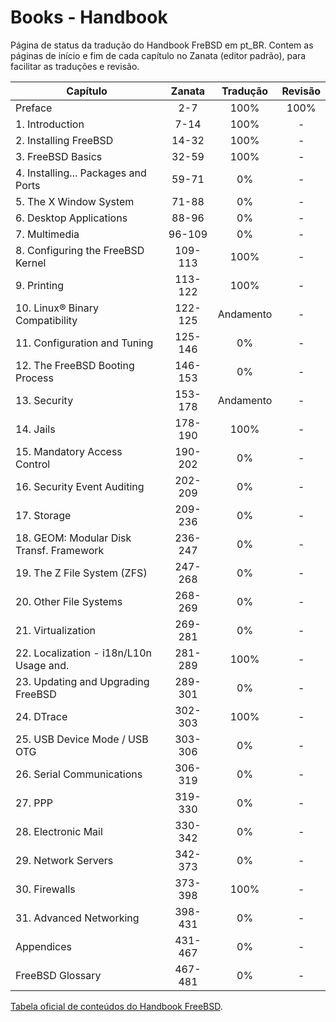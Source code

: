 
# Books - Handbook

Página de status da tradução do Handbook FreBSD em pt_BR.
Contem as páginas de início e fim de cada capítulo no Zanata (editor padrão),
para facilitar as traduções e revisão.

| Capítulo                                 | Zanata  | Tradução  | Revisão   |
| ---------------------------------------- | :-----: | :-------: | :-------: |
| Preface                                  | 2-7     | 100%      | 100%      |
| 1. Introduction                          | 7-14    | 100%      | -         |
| 2. Installing FreeBSD                    | 14-32   | 100%      | -         |
| 3. FreeBSD Basics                        | 32-59   | 100%      | -         |
| 4. Installing... Packages and Ports      | 59-71   | 0%        | -         |
| 5. The X Window System                   | 71-88   | 0%        | -         |
| 6. Desktop Applications                  | 88-96   | 0%        | -         |
| 7. Multimedia                            | 96-109  | 0%        | -         |
| 8. Configuring the FreeBSD Kernel        | 109-113 | 100%      | -         |
| 9. Printing                              | 113-122 | 100%      | -         |
| 10. Linux® Binary Compatibility          | 122-125 | Andamento | -         |
| 11. Configuration and Tuning             | 125-146 | 0%        | -         |
| 12. The FreeBSD Booting Process          | 146-153 | 0%        | -         |
| 13. Security                             | 153-178 | Andamento | -         |
| 14. Jails                                | 178-190 | 100%      | -         |
| 15. Mandatory Access Control             | 190-202 | 0%        | -         |
| 16. Security Event Auditing              | 202-209 | 0%        | -         |
| 17. Storage                              | 209-236 | 0%        | -         |
| 18. GEOM: Modular Disk Transf. Framework | 236-247 | 0%        | -         |
| 19. The Z File System (ZFS)              | 247-268 | 0%        | -         |
| 20. Other File Systems                   | 268-269 | 0%        | -         |
| 21. Virtualization                       | 269-281 | 0%        | -         |
| 22. Localization - i18n/L10n Usage and.  | 281-289 | 100%      | -         |
| 23. Updating and Upgrading FreeBSD       | 289-301 | 0%        | -         |
| 24. DTrace                               | 302-303 | 100%      | -         |
| 25. USB Device Mode / USB OTG            | 303-306 | 0%        | -         |
| 26. Serial Communications                | 306-319 | 0%        | -         |
| 27. PPP                                  | 319-330 | 0%        | -         |
| 28. Electronic Mail                      | 330-342 | 0%        | -         |
| 29. Network Servers                      | 342-373 | 0%        | -         |
| 30. Firewalls                            | 373-398 | 100%      | -         |
| 31. Advanced Networking                  | 398-431 | 0%        | -         |
| Appendices                               | 431-467 | 0%        | -         |
| FreeBSD Glossary                         | 467-481 | 0%        | -         |

[Tabela oficial de conteúdos do Handbook FreeBSD](https://www.freebsd.org/doc/handbook/).


